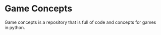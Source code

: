 # Game Concepts
Game concepts is a repository that is full of code and concepts for games in python.
